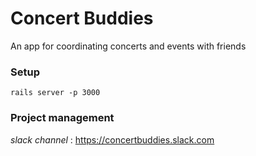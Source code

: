 # Concert Buddies

An app for coordinating concerts and events with friends

### Setup

```
rails server -p 3000
```

### Project management

*slack channel* : https://concertbuddies.slack.com
